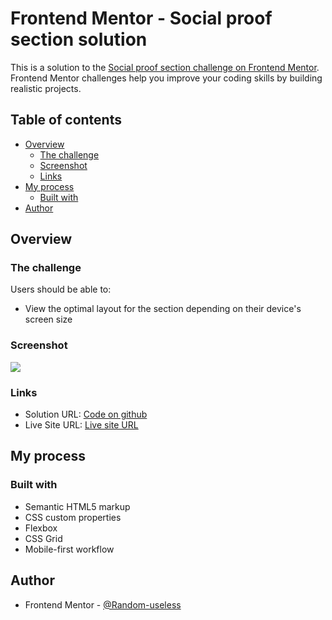 # Frontend Mentor - Social proof section solution

This is a solution to the [Social proof section challenge on Frontend Mentor](https://www.frontendmentor.io/challenges/social-proof-section-6e0qTv_bA). Frontend Mentor challenges help you improve your coding skills by building realistic projects.

## Table of contents

- [Overview](#overview)
  - [The challenge](#the-challenge)
  - [Screenshot](#screenshot)
  - [Links](#links)
- [My process](#my-process)
  - [Built with](#built-with)
- [Author](#author)

## Overview

### The challenge

Users should be able to:

- View the optimal layout for the section depending on their device's screen size

### Screenshot

![](./screenshot.jpg)

### Links

- Solution URL: [Code on github](https://github.com/Web-dev-rafik/social-proof-section)
- Live Site URL: [Live site URL](https://web-dev-rafik.github.io/social-proof-section/)

## My process

### Built with

- Semantic HTML5 markup
- CSS custom properties
- Flexbox
- CSS Grid
- Mobile-first workflow

## Author

- Frontend Mentor - [@Random-useless](https://www.frontendmentor.io/profile/Random-useless)
